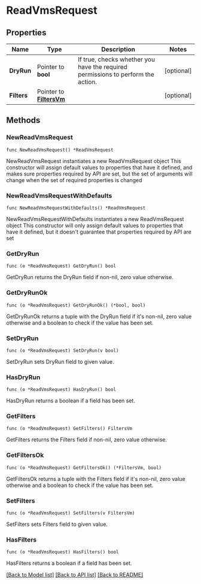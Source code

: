 # ReadVmsRequest

## Properties

Name | Type | Description | Notes
------------ | ------------- | ------------- | -------------
**DryRun** | Pointer to **bool** | If true, checks whether you have the required permissions to perform the action. | [optional] 
**Filters** | Pointer to [**FiltersVm**](FiltersVm.md) |  | [optional] 

## Methods

### NewReadVmsRequest

`func NewReadVmsRequest() *ReadVmsRequest`

NewReadVmsRequest instantiates a new ReadVmsRequest object
This constructor will assign default values to properties that have it defined,
and makes sure properties required by API are set, but the set of arguments
will change when the set of required properties is changed

### NewReadVmsRequestWithDefaults

`func NewReadVmsRequestWithDefaults() *ReadVmsRequest`

NewReadVmsRequestWithDefaults instantiates a new ReadVmsRequest object
This constructor will only assign default values to properties that have it defined,
but it doesn't guarantee that properties required by API are set

### GetDryRun

`func (o *ReadVmsRequest) GetDryRun() bool`

GetDryRun returns the DryRun field if non-nil, zero value otherwise.

### GetDryRunOk

`func (o *ReadVmsRequest) GetDryRunOk() (*bool, bool)`

GetDryRunOk returns a tuple with the DryRun field if it's non-nil, zero value otherwise
and a boolean to check if the value has been set.

### SetDryRun

`func (o *ReadVmsRequest) SetDryRun(v bool)`

SetDryRun sets DryRun field to given value.

### HasDryRun

`func (o *ReadVmsRequest) HasDryRun() bool`

HasDryRun returns a boolean if a field has been set.

### GetFilters

`func (o *ReadVmsRequest) GetFilters() FiltersVm`

GetFilters returns the Filters field if non-nil, zero value otherwise.

### GetFiltersOk

`func (o *ReadVmsRequest) GetFiltersOk() (*FiltersVm, bool)`

GetFiltersOk returns a tuple with the Filters field if it's non-nil, zero value otherwise
and a boolean to check if the value has been set.

### SetFilters

`func (o *ReadVmsRequest) SetFilters(v FiltersVm)`

SetFilters sets Filters field to given value.

### HasFilters

`func (o *ReadVmsRequest) HasFilters() bool`

HasFilters returns a boolean if a field has been set.


[[Back to Model list]](../README.md#documentation-for-models) [[Back to API list]](../README.md#documentation-for-api-endpoints) [[Back to README]](../README.md)


